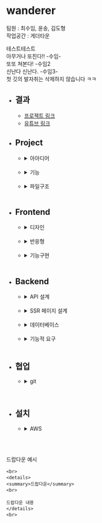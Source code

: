 # wanderer

팀원 : 최수임, 윤송, 김도형   
작업공간 : 게더타운

테스트테스트   
아무거나 또친다!! -수임-   
또또 쳐본다! -수임2   
신난다 신난다. -수임3-   
첫 깃의 발자취는 삭제하지 않습니다 ㅋㅋ


* ## 결과
    * [프로젝트 링크](http://www.wanderer99.com/)   
    * [유튜브 링크](https://www.youtube.com/watch?v=3KDOiHmCx-g&t=43s)

* ## Project
    * <details>
      <summary>아아디어</summary>
      <br>

      간단한 여행지 좋아요 사이트입니다.   
      정해진 여행지 목록에서 좋아요를 누르고   
      다른 사람들은 얼마나 좋아하는지 알아볼 수 있습니다.   
      아이디어와 전체적인 기획을 짜는데 하루 정도의 시간이 주어졌습니다.      
      식단 공유 플랫폼/취직 종합 플랫폼/여행지 플랫폼이 후보로 나왔었습니다.   
      4일간의 프로젝트 기간, 아이디어의 난이도를 고려하며 의견을 종합하여   
      결과적으로 여행지 공유 사이트를 구현하게 되었습니다.   
      </details>
      <br>

    * <details>
      <summary>기능</summary>
      <br>

      * 로그인/로그아웃(JWT)
      * 회원가입
      * 사진 url/장소 위치/장소명 저장
      * 회원/타 회원 좋아요 페이지
      * 좋아요 리스트
      * 커스텀 alert 창
      * 모바일 반응형 페이지   
      * Server Side Rendering
      
      </details>
      <br>
        
    * <details>
      <summary>파일구조</summary>
      <br>

      단일한 static html을 사용하는 것은 복잡성과 읽는데 시간을 너무 많이   
      소모되게 만듭니다. 더 좋고 깔끔한 구조를 위해 노력했습니다.   
      ["프로그램을 읽고 쓰는 비율은 확실히 10 대 1을 넘는다."](https://www.goodreads.com/quotes/835238-indeed-the-ratio-of-time-spent-reading-versus-writing-is)
      
      * static
        * img
        * js
          * *.js
        * styles
          * *.css
      * templates   
        * *.html
      * app.py   
      * installer.sh  
      </details>
      <br>

* ## Frontend
    * <details>
      <summary>디자인</summary>
      <br>
      
      더 기능을 추가하거나 작성을 하며 디자인이 많이 바뀌었지만   
      그럼에도 와이어프레임은 좋은 기준이 되었습니다.   
      
      로그인 페이지   

      ![](img/login_template.png)

      회원가입 페이지   

      ![](img/register_template.png)

      업로드 페이지   

      ![](img/upload_template.png)

      메인 페이지   

      ![](img/main_template.png)
      </details>
      <br>
    
    * <details>
      <summary>반응형</summary>
      <br>

      [responsive grid에 대한 연구](https://codepen.io/astrotim/pen/WQwqbW)   
      [드랍다운에 대한 연구](https://www.w3schools.com/css/css_dropdowns.asp)
      </details>
      <br>
        
    * <details>
      <summary>기능구현</summary>
      <br>
        
      * SSR
        * 항해99의 요구사항 중 Server Side Rendering이 있었습니다.   
          Flask의 Jinja2를 사용하여 html이 미리 적용된 상태로 주어집니다.   
          저희는 주로 main 페이지의 이미지를 정렬하고 나열하는데 사용하였습니다.   
          ```
          {# jinja2를 이용하여 좋아요 기준 내림차순 출력#}
          {% for placelist in lists | sort(attribute='liked_count', reverse = True) %}
          ...
          ```
          <br>
          
          클라이언트가 항상 평균적인 성능을 갖지 않습니다.    
          스마트폰마다의 성능도 각기 다릅니다.   
          그럼으로 클라이언트에서 일정한 속도가 나오지 않습니다.   
          
          서버 사이드 렌더링은 backend 측에서 request에서 받은 정보로    
          완성된 html을 출력하기에 일정한 속도가 약속될 수 있습니다.
      </details>
      <br>


* ## Backend
    * <details>
      <summary>API 설계</summary>
        <br>

        * /login   
            * method = post
            * request = {email="", password=""}
            * response = {res=True, msg="로그인 되었습니다.", val=JWT}
            * 기능 = 비밀번호, 이메일 확인, 로그인

        * /logout
            * method = post
            * API call 이 아닙니다. front에서 이뤄지면 됩니다.
            * JWT가 저장된 'jwt' 쿠키의 삭제
            * 기능 = 로그아웃

        * /signup
            * method = post
            * request = {email="", password="", nickname=""}
            * cookie = {}
            * response = {res=True, msg="회원가입 되었습니다."}
            * 기능 = 이메일/닉네임 중복확인, 이메일 유효성 확인, 회원가입
            * response = {res=True, msg="회원가입 되었습니다.", val=JWT}
            * 기능 = 이메일/닉네임 중복확인, 회원가입

        * /upload
            * method = post
            * request = {imgsrc="", placeName = "", loaction = ""}
            * cookie = {'jwt' : JWT}
            * response = {res=True, msg="업로드가 완료되었습니다."}
            * 기능 = 장소를 업로드한다.

        * /deletePlace
            * method = post
            * request = {placeName=""}
            * cookie = {'jwt' : JWT}
            * response = {res=True, msg="삭제가 완료되었습니다."}
            * 기능 = 장소를 삭제합니다.

        * /like
            * method = post
            * request = {placeName="한라산", status=True}
            * cookie = {'jwt' : JWT}
            * response = {res=True, msg="좋아요를 완료/취소되었습니다."}
            * 기능 = 로그인된 아이디로 장소를 좋아요/좋아요 취소 한다.
    </details>
    <br>
    
    * <details>
      <summary>SSR 페이지 설계</summary>
        <br>

        * /
            * method = get
            * request = {}  
            * cookie = {'jwt' : JWT}
            * responst = main.html
            * 기능 = jwt가 있을 경우 사용자가 만들거나 좋아한 장소를 나타냅니다.
              
        * /mypage
            * method = get
            * request = {email_give=""}  
            * cookie = {'jwt' : JWT}
            * responst = main.html
            * 기능 = 주어진 이메일의 회원이 좋아한 장소를 나타냅니다.

        * /signup
            * method = get
            * request = {}  
            * cookie = {}
            * responst = signup.html
            * 기능 = 회원가입 페이지
        
        * /login
            * method = get
            * request = {}  
            * cookie = {}
            * responst = login.html
            * 기능 = 로그인 페이지
        
        * /upload
            * method = get
            * request = {}  
            * cookie = {}
            * responst = upload.html
            * 기능 = 업로드 페이지
   
        * /likedList
            * method = post
            * request = {placeName="한라산", status=True}
            * cookie = {'jwt' : JWT}
            * response = {res=True, msg="해당 장소를 좋아요 한사람들이 출력됩니다.", 'val': likedUser['likedUser']}
            * 기능 = 특정 게시물의 '좋아요'를 누른 유저들의 리스트 출력
    </details>
    <br>

    * <details>
      <summary>데이터베이스</summary>
        <br>

        * wanderer 
          * user
            * email = str
            * nickname = str
            * password = binary
          * place
            * placeName = str
            * imageURL = str
            * location = str
            * likedUser = arr[email = str]
            * createdUser = str
    </details>
    <br>

    * <details>
      <summary>기능적 요구</summary>
      <br>

      * 여행지 데이터 직접 입력 or scraping   

      * Jinja2에 대한 연구    

        jinja2는 flask에서 html에 변수를 보내주어 사용할 수 있는 plugin입니다.   
        <br>

        파이선 서버에서 변수 보내주기 
        ```python
        return render_template("index.html", var = giveVar)
        ```
        <br>

        html 변수표시는 `{var}` 코드는 `{{code}}`로 한다.   
        <br>

        html if 문
        ```html
        {% if template_variable == "Hello" %}
        <p>{{ template_variable }}, World!</p> 
        {% endif %}
        ```
        <br>

        html if, else if, else 문
        ```html
        {% if template_variable < 20 %}
        <p>{{ template_variable }}은 20보다 작다.</p> 
        {% elif template_variable > 20 %}
        <p>{{ template_variable }}은 20보다 크다.</p> 
        {% else %}
        <p>{{ template_variable }}은 20이다.</p> 
        {% endif %}
        ```
        <br>

        html for 문
        ```
        {% for row in rows %}
        {% set gu_name = row.MSRSTE_NM %}
        {% set gu_mise = row.IDEX_MVL %}
        <li>{{ gu_name }}: {{ gu_mise }}</li>
        {% endfor %}
        ```
        <br>

        dictionary for 문
        ```
        <ul>
        {% for key, value in template_dict.items() %}
        <li>{{ key }} : {{ value }}</li>
        {% endfor%}
        </ul>
        ```
        <br>

      * [JWT에 대한 연구](https://www.youtube.com/watch?v=e-_tsR0hVLQ&t=130s)
      </details>
      <br>

 
* ## 협업
    * <details>
      <summary>git</summary>
      <br>

      올리는 방법!   
      ```
      git add .   
      git commit -a -m "수정하신 코드에 대한 내용을 적어주세요"   
      git push origin main
      ```
      
      올리려고 했는데 에러가 나면!   
      ```
      git pull origin main
      ```
      
      중간에 병합 (에디터를 직접 확인하시고)
      ```
      <<<<<<<< HEAD
      
      ===============
      
      >>>>>>>>>> dg9nfiod92huf93js
      ```
      코드가 오류가 나지 않게 병합해주세요!   
      위 특수문자를 모두 삭제하고 코드를 정리하면 됩니다.   

      </details>

<br>

* ## 설치
    * <details>
      <summary>AWS</summary>
      <br>

      리눅스 EC2를 구매하고 security group를 지정하세요!   
      [스파르타 코딩클럽 웹종합 5-12 참고](https://online.spartacodingclub.kr/enrolleds/60801f9e63d7a131f468ee6b/edetails/60801f9e63d7a131f468eeb4)   

      wanderer 파일을 zip 하기 이전에 app.py의 app을 서버용 객체로 지정해주세요!   
      `client = MongoClient('mongodb://test:test@localhost', 27017)`   

      wanderer의 zip 파일을 EC2에 넣어주세요!    

      코드   
      `sudo su`   
      `chmod ugo+rwx installer.sh`   
      `./installer.sh`   
      `nohup python app.py &`    

      pip 파일들 설치는 sh에 추가했습니다.   
      </details>

<br>
<br>

드랍다운 예시
```
<br>
<details>
<summary>드랍다운</summary>
<br>

드랍다운 내용
</details>
<br>
```
